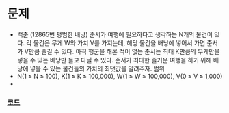 # 문제 
- 백준 (12865번 평범한 배낭)
준서가 여행에 필요하다고 생각하는 N개의 물건이 있다. 각 물건은 무게 W와 가치 V를 가지는데, 해당 물건을 배낭에 넣어서 가면 준서가 V만큼 즐길 수 있다. 아직 행군을 해본 적이 없는 준서는 최대 K만큼의 무게만을 넣을 수 있는 배낭만 들고 다닐 수 있다. 준서가 최대한 즐거운 여행을 하기 위해 배낭에 넣을 수 있는 물건들의 가치의 최댓값을 알려주자.
범위
- N(1 ≤ N ≤ 100), K(1 ≤ K ≤ 100,000), W(1 ≤ W ≤ 100,000), V(0 ≤ V ≤ 1,000)
- 
### [코드](./KnapSackDP.cpp)
